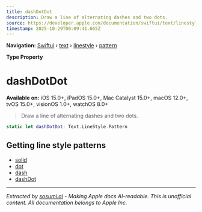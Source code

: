 ```yaml
---
title: dashDotDot
description: Draw a line of alternating dashes and two dots.
source: https://developer.apple.com/documentation/swiftui/text/linestyle/pattern/dashdotdot
timestamp: 2025-10-29T00:09:41.665Z
---
```


**Navigation:** [Swiftui](/documentation/swiftui) › [text](/documentation/swiftui/text) › [linestyle](/documentation/swiftui/text/linestyle) › [pattern](/documentation/swiftui/text/linestyle/pattern)

**Type Property**

# dashDotDot

**Available on:** iOS 15.0+, iPadOS 15.0+, Mac Catalyst 15.0+, macOS 12.0+, tvOS 15.0+, visionOS 1.0+, watchOS 8.0+

> Draw a line of alternating dashes and two dots.

```swift
static let dashDotDot: Text.LineStyle.Pattern
```

## Getting line style patterns

- [solid](/documentation/swiftui/text/linestyle/pattern/solid)
- [dot](/documentation/swiftui/text/linestyle/pattern/dot)
- [dash](/documentation/swiftui/text/linestyle/pattern/dash)
- [dashDot](/documentation/swiftui/text/linestyle/pattern/dashdot)

---

*Extracted by [sosumi.ai](https://sosumi.ai) - Making Apple docs AI-readable.*
*This is unofficial content. All documentation belongs to Apple Inc.*
